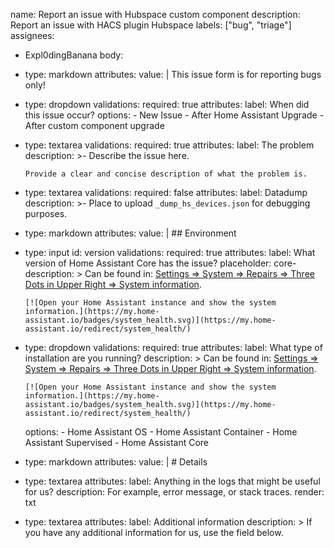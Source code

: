 name: Report an issue with Hubspace custom component
description: Report an issue with HACS plugin Hubspace
labels: ["bug", "triage"]
assignees:
  - Expl0dingBanana
body:
  - type: markdown
    attributes:
      value: |
        This issue form is for reporting bugs only!
  - type: dropdown
    validations:
      required: true
    attributes:
      label: When did this issue occur?
      options:
        - New Issue
        - After Home Assistant Upgrade
        - After custom component upgrade
  - type: textarea
    validations:
      required: true
    attributes:
      label: The problem
      description: >-
        Describe the issue here.

        Provide a clear and concise description of what the problem is.
  - type: textarea
    validations:
      required: false
    attributes:
      label: Datadump
      description: >-
        Place to upload ``_dump_hs_devices.json`` for debugging purposes.
  - type: markdown
    attributes:
      value: |
        ## Environment
  - type: input
    id: version
    validations:
      required: true
    attributes:
      label: What version of Home Assistant Core has the issue?
      placeholder: core-
      description: >
        Can be found in: [Settings ⇒ System ⇒ Repairs ⇒ Three Dots in Upper Right ⇒ System information](https://my.home-assistant.io/redirect/system_health/).

        [![Open your Home Assistant instance and show the system information.](https://my.home-assistant.io/badges/system_health.svg)](https://my.home-assistant.io/redirect/system_health/)
  - type: dropdown
    validations:
      required: true
    attributes:
      label: What type of installation are you running?
      description: >
        Can be found in: [Settings ⇒ System ⇒ Repairs ⇒ Three Dots in Upper Right ⇒ System information](https://my.home-assistant.io/redirect/system_health/).

        [![Open your Home Assistant instance and show the system information.](https://my.home-assistant.io/badges/system_health.svg)](https://my.home-assistant.io/redirect/system_health/)
      options:
        - Home Assistant OS
        - Home Assistant Container
        - Home Assistant Supervised
        - Home Assistant Core
  - type: markdown
    attributes:
      value: |
        # Details
  - type: textarea
    attributes:
      label: Anything in the logs that might be useful for us?
      description: For example, error message, or stack traces.
      render: txt
  - type: textarea
    attributes:
      label: Additional information
      description: >
        If you have any additional information for us, use the field below.
